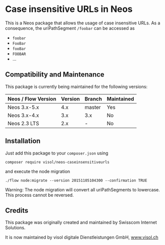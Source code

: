 # Case insensitive URLs in Neos

This is a Neos package that allows the usage of case insensitive URLs. As a consequence, the uriPathSegment `/foobar` can be accessed as

* `foobar`
* `FooBar`
* `fooBar`
* `FOOBAR`
* ...

## Compatibility and Maintenance

This package is currently being maintained for the following versions:

| Neos / Flow Version        | Version | Branch | Maintained |
|----------------------------|----------------------------------|--------|------------|
| Neos 3.x-5.x         | 4.x  | master | Yes        |
| Neos 3.x-4.x         | 3.x | 3.x    | No   |
| Neos 2.3 LTS | 2.x  | - | No         |


## Installation

Just add this package to your `composer.json` using

    composer require visol/neos-caseinsensitiveurls

and execute the node migration

    ./flow node:migrate --version 20151105104300 --confirmation TRUE

Warning: The node migration will convert all uriPathSegments to lowercase. This process cannot be reversed.

## Credits

This package was originally created and maintained by Swisscom Internet Solutions.

It is now maintained by visol digitale Dienstleistungen GmbH, www.visol.ch
